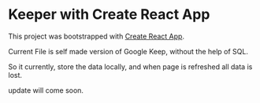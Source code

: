 # Keeper with Create React App

This project was bootstrapped with [Create React App](https://github.com/facebook/create-react-app).

Current File is self made version of Google Keep, without the help of SQL.

So it currently, store the data locally, and when page is refreshed all data is lost.

update will come soon.
